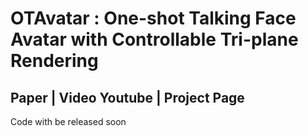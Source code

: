 # OTAvatar : One-shot Talking Face Avatar with Controllable Tri-plane Rendering
## Paper | Video Youtube | Project Page 
Code with be released soon
